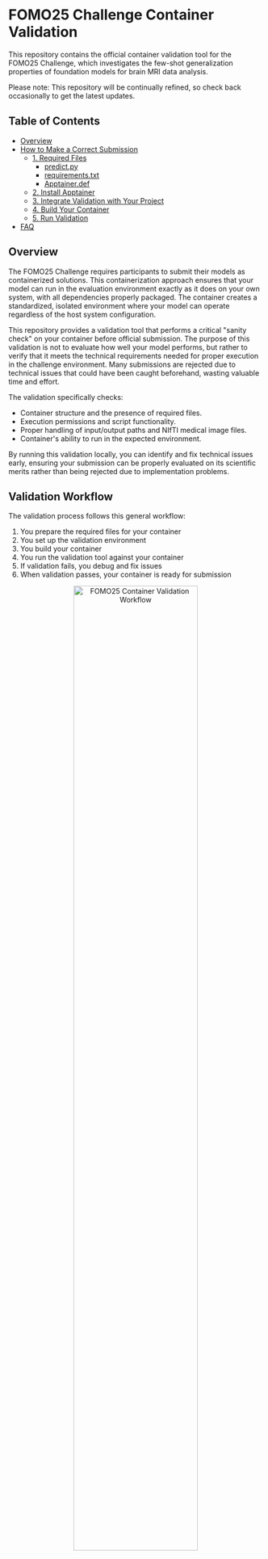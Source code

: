 # FOMO25 Challenge Container Validation

This repository contains the official container validation tool for the FOMO25 Challenge, which investigates the few-shot generalization properties of foundation models for brain MRI data analysis.

Please note: This repository will be continually refined, so check back occasionally to get the latest updates.

## Table of Contents
- [Overview](#overview)
- [How to Make a Correct Submission](#how-to-make-a-correct-submission)
  - [1. Required Files](#1-required-files)
    - [predict.py](#predictpy)
    - [requirements.txt](#requirementstxt)
    - [Apptainer.def](#apptainerdef)
  - [2. Install Apptainer](#2-install-apptainer)
  - [3. Integrate Validation with Your Project](#integrating-validation-with-your-project)
  - [4. Build Your Container](#4-build-your-container)
  - [5. Run Validation](#5-run-validation)
- [FAQ](#faq)


## Overview

The FOMO25 Challenge requires participants to submit their models as containerized solutions. This containerization approach ensures that your model can run in the evaluation environment exactly as it does on your own system, with all dependencies properly packaged. The container creates a standardized, isolated environment where your model can operate regardless of the host system configuration.

This repository provides a validation tool that performs a critical "sanity check" on your container before official submission. The purpose of this validation is not to evaluate how well your model performs, but rather to verify that it meets the technical requirements needed for proper execution in the challenge environment. Many submissions are rejected due to technical issues that could have been caught beforehand, wasting valuable time and effort.

The validation specifically checks:

- Container structure and the presence of required files.
- Execution permissions and script functionality.
- Proper handling of input/output paths and NIfTI medical image files.
- Container's ability to run in the expected environment.

By running this validation locally, you can identify and fix technical issues early, ensuring your submission can be properly evaluated on its scientific merits rather than being rejected due to implementation problems.


## Validation Workflow

The validation process follows this general workflow:

1. You prepare the required files for your container
2. You set up the validation environment
3. You build your container
4. You run the validation tool against your container
5. If validation fails, you debug and fix issues
6. When validation passes, your container is ready for submission


<div align="center">
  <img src="imgs/workflow-diagram-v2.svg" width="70%" alt="FOMO25 Container Validation Workflow">
</div>

## Install Apptainer

you need to install Apptainer on your computer (formerly Singularity) to build and run your container. Apptainer primarily supports Linux environments (Ubuntu, Debian, etc). If using MacOS or Windows, you'll need to use virtualization tools (Docker, Virtual Machines or wsl2). You can find the installation instructions in the [official Apptainer documentation](https://apptainer.org/docs/admin/main/installation.html).

- [Install in Linux (Ubuntu, Debian, Fedora, ...)](https://apptainer.org/docs/admin/main/installation.html#install-from-pre-built-packages)
- [Install in MacOS](https://apptainer.org/docs/admin/main/installation.html#mac)
- [Install in Windows](https://apptainer.org/docs/admin/main/installation.html#windows)

You can verify your Apptainer installation with the following command:

```bash
apptainer --version
```



## How to Make a Correct Submission (Step-by-Step)

### 1. Required Files

You will need the following files:
- A `predict.py` to make inference
- A `requirements.txt` with the necessary dependencies
- An `Apptainer.def` file

Additionally, you must have the following libraries installed in your environment to generate synthetic data that will be used to test your model and to calculate metrics on the outputs after inference (outside the container).

```
nibabel
numpy
json
pandas
scikit-learn
tqdm
concurrent
```

#### predict.py

`predict.py` handles inference operations with your trained model. This script processes NIfTI files and it has to preserve the original image metadata in the output.

**Command Structure**

The predict.py file must accept the following arguments:
- `--input`: Path to the input file for inference
- `--output`: Destination path for saving results

Here is an example of usage: 

```bash
python predict.py --input /path/to/input/file.nii.gz --output /path/to/output/file.nii.gz
```

**Implementation Template**

```python
import argparse
import os
import nibabel as nib
import numpy as np

def parse_args():
    parser = argparse.ArgumentParser(description="FOMO25 Inference CLI")
    parser.add_argument("--input", type=str, required=True, help="Path to input NIfTI file")
    parser.add_argument("--output", type=str, required=True, help="Path to save output prediction file")
    return parser.parse_args()

def main():
    args = parse_args()
    
    # Load input image
    input_img = nib.load(args.input)
    input_data = input_img.get_fdata()
    
    # Your model inference code here
    # For this example, create a dummy segmentation
    output_data = np.zeros_like(input_data)
    
    # Save with same metadata as input
    output_img = nib.Nifti1Image(output_data, input_img.affine, input_img.header)
    nib.save(output_img, args.output)
    return 0

if __name__ == "__main__":
    main()
```

#### requirements.txt

The `requirements.txt` file lists all necessary Python packages required for your model inference, ensuring consistent environment configuration.

**Implementation Template**

```
torch
nibabel
numpy
```
Note: This is an example. Put your own dependencies here.

#### Apptainer.def

The `Apptainer.def` file contains instructions for building your container environment, ensuring reproducibility and portability.

**Implementation Template**
```apptainer
Bootstrap: docker
From: pytorch/pytorch:2.0.0-cuda11.7-cudnn8-runtime

%files
    src /app
    requirements.txt /app/requirements.txt

%post
    apt-get update && apt-get install -y --no-install-recommends \
        python3-pip \
        python3-dev \
        && rm -rf /var/lib/apt/lists/*
    
    pip install --no-cache-dir -r /app/requirements.txt
    
    # Make predict.py executable
    chmod +x /app/predict.py

%runscript
    exec python /app/predict.py "$@"
```



### 4. Integrating Validation with Your Project

#### Validation Components
The validation tool includes the following key components that will be used to test your container:

- `validate_container.sh`: Main validation script that orchestrates the testing process
- `compute_metrics.py`: Calculates performance metrics on your model's output
- `test_data_generator.py`: Creates synthetic NIfTI test images for validation

You don't need to modify these files, but understanding their purpose helps troubleshoot any validation issues.



#### Directory Structure
Set up your project with the following recommended structure to easily integrate the validation tool:

```
your-project/
├── src/                  # Your model code and implementation
│   ├── predict.py        # Main inference script (will be copied to container)
│   └── ...               # Other model files
├── requirements.txt      # Dependencies for your model
├── Apptainer.def         # Container definition file
├── validation/           # Validation tool directory (clone from this repo)
│   ├── validate_container.sh
│   ├── compute_metrics.py
│   ├── test_data_generator.py
│   └── ...
├── test/                 # Default directories for validation data
│   ├── input/            # Test inputs (empty, will be populated during validation)
│   └── output/           # Test outputs (empty, will be populated during validation)
└── container_config.yml  # Validation configuration
```

#### Installation Steps

1. **Clone the validation repository into your project**

```bash 
git clone https://github.com/FOMO25-challenge/container-validation.git validation
```

2. **Copy configuration template**

```bash 
cp validation/container_config.template.yml ./container_config.yml
```

3. **Create necessary directories**

```bash 
mkdir -p test/input test/output
```

4. **Configure validation settings**
Edit container_config.yml to match your project's specific needs:

```yaml
# Container settings
container:
  name: "your-model-name"   # Give your container a meaningful name
  command: "apptainer"      # Use "apptainer" or "singularity" based on your installation

# Directory paths
directories:
  input: "test/input"       # Relative path to test input directory
  output: "test/output"     # Relative path to test output directory
  containers: "."           # Location where your container image is stored

# Validation settings
validate:
  gpu: true                 # Set to false if not using GPU for testing
  generate_data: true       # Creates synthetic test data
  compute_metrics: true     # Calculate performance metrics
  save_report: true         # Generate validation report
  result_file: "validation_result.json"  # Report output location
```



### 2. Build Your Container
Now you need to build the container (my-container.sif) using Apptainer.
The container is defined in the Apptainer.def file.

```apptainer
Bootstrap: docker
From: pytorch/pytorch:2.0.0-cuda11.7-cudnn8-runtime

%files
    # Here files are copied from your computer to the container
    src /app (copy the contents of the src directory to the /app directory)
    requirements.txt /app/requirements.txt (copy requirements file)

%post
    apt-get update && apt-get install -y --no-install-recommends \
        python3-pip \
        python3-dev \
        && rm -rf /var/lib/apt/lists/*
    
    # Install dependencies specified in the requirements.txt file
    pip install --no-cache-dir -r /app/requirements.txt
    
    # Make predict.py executable
    chmod +x /app/predict.py

%runscript
    # When launching the container, execute the /app/predict.py file
    exec python /app/predict.py "$@"
```


You must have the following folder structure inside the container. Your predict.py file must be located at the path /app/predict.py. You should also have two empty directories: input and output. The input directory will be mounted with the input data folder, and the output directory will store the inference results.  

```
/
├── app/              # Your application code
│   ├── predict.py    # Main inference script (REQUIRED)
│   └── ...           # Other necessary code
├── input/            # Mounted input directory (DO NOT include in container)
├── output/           # Mounted output directory (DO NOT include in container)
└── ...               # Other system files
```


To build the container, use the command:
```bash
apptainer build your-container.sif Apptainer.def
```
Required dependencies to consider:

nibabel (for medical image handling)
numpy (for array operations)
Your deep learning framework (PyTorch, TensorFlow, etc.)
Any additional packages your solution needs


### 3. Run Validation
(Aqui explicar que hay que tener la carpeta validation (con los archivos compute_metrics para calcular metricas sobre los datos de inferenciia y el fichero test_data generator que genera data sintetica que es utilizada a modo de prueba para hacer inferencia), el archivo de container_config.yml y )
Execute the validation script with your container:

**Configuration Options**

The `container_config.yml` file allows customizing the validation process:
```yaml
# Container settings
container:
  name: "your-container"   # Container name 
  command: "apptainer"     # Container command

# Directory paths
directories:
  input: "test/input"      # Input data location
  output: "test/output"    # Results location
  containers: "apptainer-images"  # Container storage location

# Validation settings
validate:
  gpu: true                # Use GPU if available
  generate_data: true      # Create synthetic test data
  compute_metrics: true    # Calculate performance metrics
  save_report: true        # Generate validation report
  result_file: "validation_result.json"  # Report output file
```
```bash
./validate_container.sh --path /path/to/your-container.sif
```

For custom configuration:
```bash
./validate_container.sh --config container_config.yml
```

**Common Validation Errors**:
- Missing predict.py: Ensure the script exists at `/app/predict.py`
- Permission denied: Make sure predict.py is executable
- Dependency errors: Check that all required packages are installed
- Input/output errors: Verify your script handles specified paths correctly

The validation generates a report in `validation_result.json` with detailed information.





## FAQ

**Q: Do I need to include training code in my submission?**  
A: No, only the inference code is required. The evaluation will only run your `predict.py` script.

**Q: Can I use frameworks other than PyTorch?**  
A: Yes, you can use any framework as long as it's included in your container. Make sure to specify all dependencies in your `Apptainer.def` file.

**Q: How do I handle GPU support?**  
A: The validation script will test GPU support if available. Include GPU-compatible versions of your libraries if your model uses GPU acceleration.

**Q: Can I test with my own data?**  
A: Yes, place your test data in the input directory defined in `container_config.yml`.